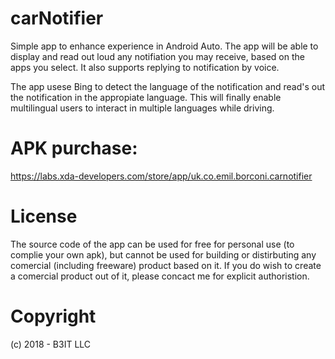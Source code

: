 # carNotifier

Simple app to enhance experience in Android Auto. 
The app will be able to display and read out loud any notifiation you may receive, based on the apps you select. 
It also supports replying to notification by voice.

The app usese Bing to detect the language of the notification and read's out the notification in the appropiate language.
This will finally enable multilingual users to interact in multiple languages while driving.

# APK purchase:
https://labs.xda-developers.com/store/app/uk.co.emil.borconi.carnotifier

# License

The source code of the app can be used for free for personal use (to complie your own apk), but cannot be used for building or distirbuting any comercial (including freeware) product based on it.
If you do wish to create a comercial product out of it, please concact me for explicit authoristion.

# Copyright
(c) 2018 - B3IT LLC
